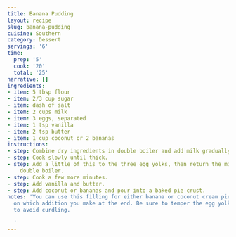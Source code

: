 ```yaml
---
title: Banana Pudding
layout: recipe
slug: banana-pudding
cuisine: Southern
category: Dessert
servings: '6'
time:
  prep: '5'
  cook: '20'
  total: '25'
narrative: []
ingredients:
- item: 5 tbsp flour
- item: 2/3 cup sugar
- item: dash of salt
- item: 2 cups milk
- item: 3 eggs, separated
- item: 1 tsp vanilla
- item: 2 tsp butter
- item: 1 cup coconut or 2 bananas
instructions:
- step: Combine dry ingredients in double boiler and add milk gradually.
- step: Cook slowly until thick.
- step: Add a little of this to the three egg yolks, then return the mixture to the
    double boiler.
- step: Cook a few more minutes.
- step: Add vanilla and butter.
- step: Add coconut or bananas and pour into a baked pie crust.
notes: 'You can use this filling for either banana or coconut cream pie depending
  on which addition you make at the end. Be sure to temper the egg yolks carefully
  to avoid curdling.

  '
---
```

